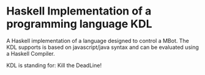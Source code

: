 # Haskell Implementation of a programming language KDL
A Haskell implementation of a language designed to control a MBot. The KDL supports is based on javascript/java syntax and can be evaluated using a Haskell Compiler. 

KDL is standing for: Kill the DeadLine!
